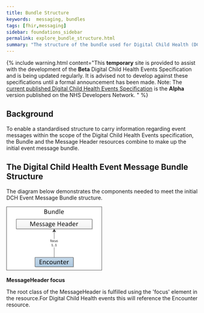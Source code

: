 ```yaml
---
title: Bundle Structure
keywords:  messaging, bundles
tags: [fhir,messaging]
sidebar: foundations_sidebar
permalink: explore_bundle_structure.html
summary: "The structure of the bundle used for Digital Child Health (DCH) event messages"
---
```


{% include warning.html content="This **temporary** site is provided to assist with the development of the **Beta** Digital Child Health Events Specification and is being updated regularly. It is advised not to develop against these specifications until a formal announcement has been made. Note: The [current published Digital Child Health Events Specification](https://nhsconnect.github.io/Digital-Child-Health/Generated/Chapter.1.About/index.html) is the **Alpha** version published on the NHS Developers Network. " %}

## Background ##
To enable a standardised structure to carry information regarding event messages within the scope of the Digital Child Health Events specification, the Bundle and the Message Header resources combine to make up the initial event message bundle. 

## The Digital Child Health Event Message Bundle Structure ##

The diagram below demonstrates the components needed to meet the initial DCH Event Message Bundle structure.

<img src="images/explore/dchbundlestructure.png" style="width:50%;max-width: 50%;">

**MessageHeader focus**

The root class of the MessageHeader is fulfilled using the 'focus' element in the resource.For Digital Child Health events this will reference the Encounter resource.









